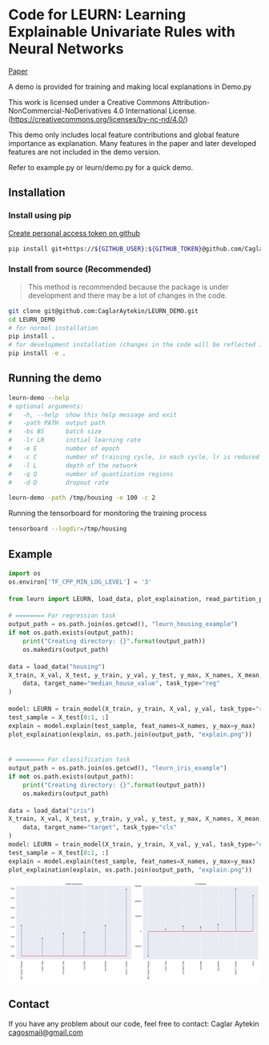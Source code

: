 # Code for LEURN: Learning Explainable Univariate Rules with Neural Networks

[Paper](https://arxiv.org/abs/2303.14937)

A demo is provided for training and making local explanations in Demo.py

This work is licensed under a Creative Commons Attribution-NonCommercial-NoDerivatives 4.0 International License.
(<https://creativecommons.org/licenses/by-nc-nd/4.0/>)

This demo only includes local feature contributions and global feature importance as explanation.
Many features in the paper and later developed features are not included in the demo version.

Refer to example.py or leurn/demo.py for a quick demo.

## Installation

### Install using pip

[Create personal access token on github](https://docs.github.com/en/authentication/keeping-your-account-and-data-secure/creating-a-personal-access-token)

```bash
pip install git+https://${GITHUB_USER}:${GITHUB_TOKEN}@github.com/CaglarAytekin/LEURN_DEMO.git@v0.2
```

### Install from source (Recommended)

> This method is recommended because the package is under development and there may be a lot of changes in the code.

```bash
git clone git@github.com:CaglarAytekin/LEURN_DEMO.git
cd LEURN_DEMO
# for normal installation
pip install .
# for development installation (changes in the code will be reflected immediately)
pip install -e .
```

## Running the demo

```bash
leurn-demo --help
# optional arguments:
#   -h, --help  show this help message and exit
#   -path PATH  output path
#   -bs BS      batch size
#   -lr LR      initial learning rate
#   -e E        number of epoch
#   -c C        number of training cycle, in each cycle, lr is reduced
#   -l L        depth of the network
#   -q Q        number of quantization regions
#   -d D        dropout rate
```

```bash
leurn-demo -path /tmp/housing -e 100 -c 2
```

Running the tensorboard for monitoring the training process

```bash
tensorboard --logdir=/tmp/housing
```


## Example

```python
import os
os.environ['TF_CPP_MIN_LOG_LEVEL'] = '3'

from leurn import LEURN, load_data, plot_explaination, read_partition_process_data, train_model

# ======== For regression task
output_path = os.path.join(os.getcwd(), "leurn_housing_example")
if not os.path.exists(output_path):
    print("Creating directory: {}".format(output_path))
    os.makedirs(output_path)

data = load_data("housing")
X_train, X_val, X_test, y_train, y_val, y_test, y_max, X_names, X_mean, X_std = read_partition_process_data(
    data, target_name="median_house_value", task_type="reg"
)

model: LEURN = train_model(X_train, y_train, X_val, y_val, task_type="reg", output_path=output_path, epoch_no=100)
test_sample = X_test[0:1, :]
explain = model.explain(test_sample, feat_names=X_names, y_max=y_max)
plot_explaination(explain, os.path.join(output_path, "explain.png"))


# ======== For classification task
output_path = os.path.join(os.getcwd(), "leurn_iris_example")
if not os.path.exists(output_path):
    print("Creating directory: {}".format(output_path))
    os.makedirs(output_path)

data = load_data("iris")
X_train, X_val, X_test, y_train, y_val, y_test, y_max, X_names, X_mean, X_std = read_partition_process_data(
    data, target_name="target", task_type="cls"
)
model: LEURN = train_model(X_train, y_train, X_val, y_val, task_type="cls", output_path=output_path, epoch_no=100)
test_sample = X_test[0:1, :]
explain = model.explain(test_sample, feat_names=X_names, y_max=y_max)
plot_explaination(explain, os.path.join(output_path, "explain.png"))
```

![Explanation](assets/explain.png)

## Contact

If you have any problem about our code, feel free to contact: Caglar Aytekin <cagosmail@gmail.com>
